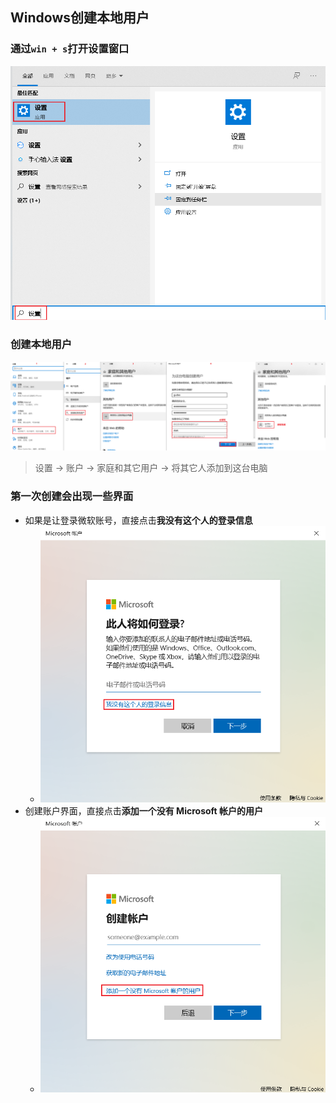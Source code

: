 ## Windows创建本地用户

### 通过`win + s`打开设置窗口
![打开设置窗口](../resource/windows/windows-打开设置窗口.png)

### 创建本地用户
![创建本地用户](../resource/windows/windows-创建本地用户.png)
> 设置 -> 账户 -> 家庭和其它用户 -> 将其它人添加到这台电脑

### 第一次创建会出现一些界面
* 如果是让登录微软账号，直接点击**我没有这个人的登录信息**
  * ![创建本地用户缺少操作-我没有这个人的账号信息](../resource/windows/windows-创建本地用户缺少操作-我没有这个人的账号信息.png)
* 创建账户界面，直接点击**添加一个没有 Microsoft 帐户的用户**
  * ![创建本地用户缺少操作-添加非微软账号](../resource/windows/windows-创建本地用户缺少操作-添加非微软账号.png)
